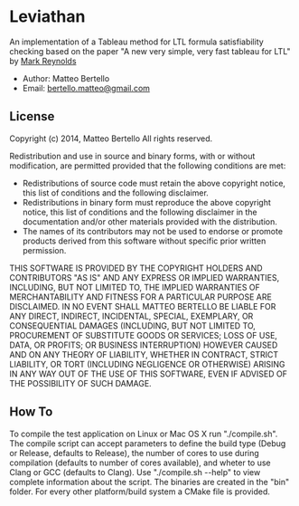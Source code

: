 # Leviathan
An implementation of a Tableau method for LTL formula satisfiability checking based on the paper "A new very simple, very fast tableau for LTL" by [Mark Reynolds](http://www.csse.uwa.edu.au/~mark/)

* Author: Matteo Bertello
* Email: bertello.matteo@gmail.com

## License
Copyright (c) 2014, Matteo Bertello
All rights reserved.

Redistribution and use in source and binary forms, with or without
modification, are permitted provided that the following conditions are met:
* Redistributions of source code must retain the above copyright
      notice, this list of conditions and the following disclaimer.
* Redistributions in binary form must reproduce the above copyright
      notice, this list of conditions and the following disclaimer in the
      documentation and/or other materials provided with the distribution.
* The names of its contributors may not be used to endorse or promote products
      derived from this software without specific prior written permission.

THIS SOFTWARE IS PROVIDED BY THE COPYRIGHT HOLDERS AND CONTRIBUTORS "AS IS" AND
ANY EXPRESS OR IMPLIED WARRANTIES, INCLUDING, BUT NOT LIMITED TO, THE IMPLIED
WARRANTIES OF MERCHANTABILITY AND FITNESS FOR A PARTICULAR PURPOSE ARE
DISCLAIMED. IN NO EVENT SHALL MATTEO BERTELLO BE LIABLE FOR ANY
DIRECT, INDIRECT, INCIDENTAL, SPECIAL, EXEMPLARY, OR CONSEQUENTIAL DAMAGES
(INCLUDING, BUT NOT LIMITED TO, PROCUREMENT OF SUBSTITUTE GOODS OR SERVICES;
LOSS OF USE, DATA, OR PROFITS; OR BUSINESS INTERRUPTION) HOWEVER CAUSED AND
ON ANY THEORY OF LIABILITY, WHETHER IN CONTRACT, STRICT LIABILITY, OR TORT
(INCLUDING NEGLIGENCE OR OTHERWISE) ARISING IN ANY WAY OUT OF THE USE OF THIS
SOFTWARE, EVEN IF ADVISED OF THE POSSIBILITY OF SUCH DAMAGE.

## How To
To compile the test application on Linux or Mac OS X run "./compile.sh".
The compile script can accept parameters to define the build type (Debug or Release, defaults to Release), the number of cores to use during compilation (defaults to number of cores available), and wheter to use Clang or GCC (defaults to Clang).
Use "./compile.sh --help" to view  complete information about the script.
The binaries are created in the "bin" folder.
For every other platform/build system a CMake file is provided.
